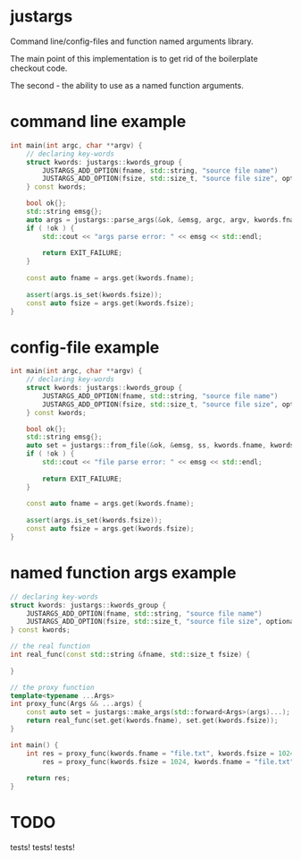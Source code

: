 # justargs
Command line/config-files and function named arguments library.

The main point of this implementation is to get rid of the boilerplate checkout code.

The second - the ability to use as a named function arguments.

# command line example

```cpp
int main(int argc, char **argv) {
    // declaring key-words
    struct kwords: justargs::kwords_group {
        JUSTARGS_ADD_OPTION(fname, std::string, "source file name")
        JUSTARGS_ADD_OPTION(fsize, std::size_t, "source file size", optional)
    } const kwords;

    bool ok{};
    std::string emsg{};
    auto args = justargs::parse_args(&ok, &emsg, argc, argv, kwords.fname, kwords.fsize);
    if ( !ok ) {
        std::cout << "args parse error: " << emsg << std::endl;
        
        return EXIT_FAILURE;
    }
    
    const auto fname = args.get(kwords.fname);
    
    assert(args.is_set(kwords.fsize));
    const auto fsize = args.get(kwords.fsize);
}
```

# config-file example

```cpp
int main(int argc, char **argv) {
    // declaring key-words
    struct kwords: justargs::kwords_group {
        JUSTARGS_ADD_OPTION(fname, std::string, "source file name")
        JUSTARGS_ADD_OPTION(fsize, std::size_t, "source file size", optional)
    } const kwords;

    bool ok{};
    std::string emsg{};
    auto set = justargs::from_file(&ok, &emsg, ss, kwords.fname, kwords.fsize);
    if ( !ok ) {
        std::cout << "file parse error: " << emsg << std::endl;
        
        return EXIT_FAILURE;
    }
    
    const auto fname = args.get(kwords.fname);
    
    assert(args.is_set(kwords.fsize));
    const auto fsize = args.get(kwords.fsize);
}
```

# named function args example

```cpp
// declaring key-words
struct kwords: justargs::kwords_group {
    JUSTARGS_ADD_OPTION(fname, std::string, "source file name")
    JUSTARGS_ADD_OPTION(fsize, std::size_t, "source file size", optional)
} const kwords;

// the real function
int real_func(const std::string &fname, std::size_t fsize) {
    
}

// the proxy function
template<typename ...Args>
int proxy_func(Args && ...args) {
    const auto set = justargs::make_args(std::forward<Args>(args)...);
    return real_func(set.get(kwords.fname), set.get(kwords.fsize));
}

int main() {
    int res = proxy_func(kwords.fname = "file.txt", kwords.fsize = 1024);
        res = proxy_func(kwords.fsize = 1024, kwords.fname = "file.txt");
    
    return res;
}
```

# TODO
tests! tests! tests!